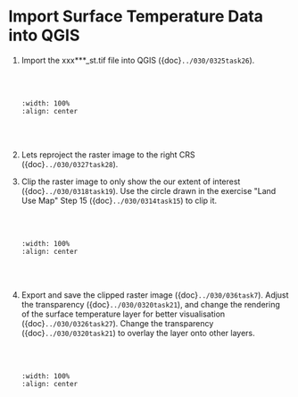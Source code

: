 # Import Surface Temperature Data into QGIS

1. Import the xxx***_st.tif file into QGIS ({doc}`../030/0325task26`).

    <br/><br/>
    ```{image} ../../_static/020workflow16/img1.png
    :width: 100%
    :align: center
    ```
    <br/><br/>

2. Lets reproject the raster image to the right CRS ({doc}`../030/0327task28`).

3. Clip the raster image to only show the our extent of interest ({doc}`../030/0318task19`). Use the circle drawn in the exercise "Land Use Map" Step 15 ({doc}`../030/0314task15`) to clip it.

    <br/><br/>
    ```{image} ../../_static/020workflow16/img2.png
    :width: 100%
    :align: center
    ```
    <br/><br/>

4. Export and save the clipped raster image ({doc}`../030/036task7`). Adjust the transparency ({doc}`../030/0320task21`), and change the rendering of the surface temperature layer for better visualisation ({doc}`../030/0326task27`). Change the transparency ({doc}`../030/0320task21`) to overlay the layer onto other layers.

    <br/><br/>
    ```{image} ../../_static/020workflow16/img3.png
    :width: 100%
    :align: center
    ```
    <br/><br/>
